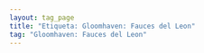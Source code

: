 ```yaml
---
layout: tag_page
title: "Etiqueta: Gloomhaven: Fauces del Leon"
tag: "Gloomhaven: Fauces del Leon"
---
```

